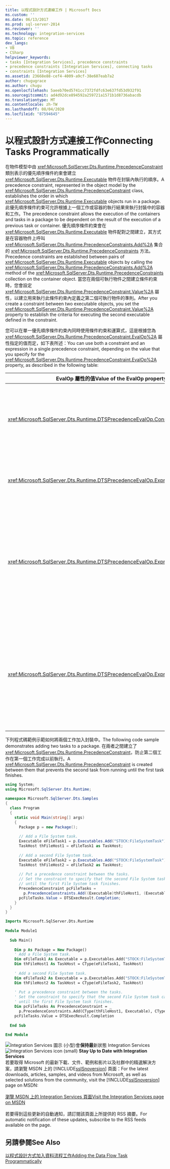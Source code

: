 ```yaml
---
title: 以程式設計方式連線工作 | Microsoft Docs
ms.custom: ''
ms.date: 06/13/2017
ms.prod: sql-server-2014
ms.reviewer: ''
ms.technology: integration-services
ms.topic: reference
dev_langs:
- VB
- CSharp
helpviewer_keywords:
- tasks [Integration Services], precedence constraints
- precedence constraints [Integration Services], connecting tasks
- constraints [Integration Services]
ms.assetid: 23668e88-cef4-4009-a9cf-38e607eab7a2
author: chugugrace
ms.author: chugu
ms.openlocfilehash: 5aeeb70ed5741cc7372fdfc63e637fd53d932f91
ms.sourcegitcommit: ad4d92dce894592a259721a1571b1d8736abacdb
ms.translationtype: MT
ms.contentlocale: zh-TW
ms.lasthandoff: 08/04/2020
ms.locfileid: "87594645"
---
```

# <a name="connecting-tasks-programmatically"></a><span data-ttu-id="a2544-102">以程式設計方式連接工作</span><span class="sxs-lookup"><span data-stu-id="a2544-102">Connecting Tasks Programmatically</span></span>
  <span data-ttu-id="a2544-103">在物件模型中由 <xref:Microsoft.SqlServer.Dts.Runtime.PrecedenceConstraint> 類別表示的優先順序條件約束會建立 <xref:Microsoft.SqlServer.Dts.Runtime.Executable> 物件在封裝內執行的順序。</span><span class="sxs-lookup"><span data-stu-id="a2544-103">A precedence constraint, represented in the object model by the <xref:Microsoft.SqlServer.Dts.Runtime.PrecedenceConstraint> class, establishes the order in which <xref:Microsoft.SqlServer.Dts.Runtime.Executable> objects run in a package.</span></span> <span data-ttu-id="a2544-104">此優先順序條件約束可允許根據上一個工作或容器的執行結果來執行封裝中的容器和工作。</span><span class="sxs-lookup"><span data-stu-id="a2544-104">The precedence constraint allows the execution of the containers and tasks in a package to be dependent on the result of the execution of a previous task or container.</span></span> <span data-ttu-id="a2544-105">優先順序條件約束會在 <xref:Microsoft.SqlServer.Dts.Runtime.Executable> 物件配對之間建立，其方式是在容器物件上呼叫 <xref:Microsoft.SqlServer.Dts.Runtime.PrecedenceConstraints.Add%2A> 集合的 <xref:Microsoft.SqlServer.Dts.Runtime.PrecedenceConstraints> 方法。</span><span class="sxs-lookup"><span data-stu-id="a2544-105">Precedence constraints are established between pairs of <xref:Microsoft.SqlServer.Dts.Runtime.Executable> objects by calling the <xref:Microsoft.SqlServer.Dts.Runtime.PrecedenceConstraints.Add%2A> method of the <xref:Microsoft.SqlServer.Dts.Runtime.PrecedenceConstraints> collection on the container object.</span></span> <span data-ttu-id="a2544-106">當您在兩個可執行物件之間建立條件約束時，您會設定 <xref:Microsoft.SqlServer.Dts.Runtime.PrecedenceConstraint.Value%2A> 屬性，以建立用來執行此條件約束內定義之第二個可執行物件的準則。</span><span class="sxs-lookup"><span data-stu-id="a2544-106">After you create a constraint between two executable objects, you set the <xref:Microsoft.SqlServer.Dts.Runtime.PrecedenceConstraint.Value%2A> property to establish the criteria for executing the second executable defined in the constraint.</span></span>  
  
 <span data-ttu-id="a2544-107">您可以在單一優先順序條件約束內同時使用條件約束和運算式，這是根據您為 <xref:Microsoft.SqlServer.Dts.Runtime.PrecedenceConstraint.EvalOp%2A> 屬性指定的值而定，如下表所述：</span><span class="sxs-lookup"><span data-stu-id="a2544-107">You can use both a constraint and an expression in a single precedence constraint, depending on the value that you specify for the <xref:Microsoft.SqlServer.Dts.Runtime.PrecedenceConstraint.EvalOp%2A> property, as described in the following table:</span></span>  
  
|<span data-ttu-id="a2544-108">EvalOp 屬性的值</span><span class="sxs-lookup"><span data-stu-id="a2544-108">Value of the EvalOp property</span></span>|<span data-ttu-id="a2544-109">描述</span><span class="sxs-lookup"><span data-stu-id="a2544-109">Description</span></span>|  
|----------------------------------|-----------------|  
|<xref:Microsoft.SqlServer.Dts.Runtime.DTSPrecedenceEvalOp.Constraint>|<span data-ttu-id="a2544-110">指定執行結果會決定是否執行受條件約束的容器或工作。</span><span class="sxs-lookup"><span data-stu-id="a2544-110">Specifies that the execution outcome determines whether the constrained container or task runs.</span></span> <span data-ttu-id="a2544-111">將 <xref:Microsoft.SqlServer.Dts.Runtime.PrecedenceConstraint.Value%2A> 的 <xref:Microsoft.SqlServer.Dts.Runtime.PrecedenceConstraint> 屬性設定為 <xref:Microsoft.SqlServer.Dts.Runtime.DTSExecResult> 列舉中所要的值。</span><span class="sxs-lookup"><span data-stu-id="a2544-111">Set the <xref:Microsoft.SqlServer.Dts.Runtime.PrecedenceConstraint.Value%2A> property of the <xref:Microsoft.SqlServer.Dts.Runtime.PrecedenceConstraint> to the desired value from the <xref:Microsoft.SqlServer.Dts.Runtime.DTSExecResult> enumeration.</span></span>|  
|<xref:Microsoft.SqlServer.Dts.Runtime.DTSPrecedenceEvalOp.Expression>|<span data-ttu-id="a2544-112">指定運算式的值會決定是否執行受條件約束的容器或工作。</span><span class="sxs-lookup"><span data-stu-id="a2544-112">Specifies that the value of an expression determines whether the constrained container or task runs.</span></span> <span data-ttu-id="a2544-113">設定 <xref:Microsoft.SqlServer.Dts.Runtime.PrecedenceConstraint.Expression%2A> 的 <xref:Microsoft.SqlServer.Dts.Runtime.PrecedenceConstraint> 屬性。</span><span class="sxs-lookup"><span data-stu-id="a2544-113">Set the <xref:Microsoft.SqlServer.Dts.Runtime.PrecedenceConstraint.Expression%2A> property of the <xref:Microsoft.SqlServer.Dts.Runtime.PrecedenceConstraint>.</span></span>|  
|<xref:Microsoft.SqlServer.Dts.Runtime.DTSPrecedenceEvalOp.ExpressionAndConstraint>|<span data-ttu-id="a2544-114">指定條件約束結果必須發生而且運算式必須評估，受條件約束的容器或工作才能執行。</span><span class="sxs-lookup"><span data-stu-id="a2544-114">Specifies that the constraint outcome must occur and the expression must evaluate for the constrained container or task to run.</span></span> <span data-ttu-id="a2544-115">設定 <xref:Microsoft.SqlServer.Dts.Runtime.PrecedenceConstraint.Value%2A> 的 <xref:Microsoft.SqlServer.Dts.Runtime.PrecedenceConstraint.Expression%2A> 和 <xref:Microsoft.SqlServer.Dts.Runtime.PrecedenceConstraint> 屬性，並且將其 <xref:Microsoft.SqlServer.Dts.Runtime.PrecedenceConstraint.LogicalAnd%2A> 屬性設為 `true`。</span><span class="sxs-lookup"><span data-stu-id="a2544-115">Set both the <xref:Microsoft.SqlServer.Dts.Runtime.PrecedenceConstraint.Value%2A> and the <xref:Microsoft.SqlServer.Dts.Runtime.PrecedenceConstraint.Expression%2A> properties of the <xref:Microsoft.SqlServer.Dts.Runtime.PrecedenceConstraint>, and set its <xref:Microsoft.SqlServer.Dts.Runtime.PrecedenceConstraint.LogicalAnd%2A> property to `true`.</span></span>|  
|<xref:Microsoft.SqlServer.Dts.Runtime.DTSPrecedenceEvalOp.ExpressionOrConstraint>|<span data-ttu-id="a2544-116">指定必須發生條件約束結果或者必須評估運算式，受條件約束的容器或工作才能執行。</span><span class="sxs-lookup"><span data-stu-id="a2544-116">Specifies that either the constraint outcome must occur, or the expression must evaluate, for the constrained container or task to run.</span></span> <span data-ttu-id="a2544-117">設定 <xref:Microsoft.SqlServer.Dts.Runtime.PrecedenceConstraint.Value%2A> 的 <xref:Microsoft.SqlServer.Dts.Runtime.PrecedenceConstraint.Expression%2A> 和 <xref:Microsoft.SqlServer.Dts.Runtime.PrecedenceConstraint> 屬性，並且將其 <xref:Microsoft.SqlServer.Dts.Runtime.PrecedenceConstraint.LogicalAnd%2A> 屬性設為 `false`。</span><span class="sxs-lookup"><span data-stu-id="a2544-117">Set both the <xref:Microsoft.SqlServer.Dts.Runtime.PrecedenceConstraint.Value%2A> and the <xref:Microsoft.SqlServer.Dts.Runtime.PrecedenceConstraint.Expression%2A> properties of the <xref:Microsoft.SqlServer.Dts.Runtime.PrecedenceConstraint>, and set its <xref:Microsoft.SqlServer.Dts.Runtime.PrecedenceConstraint.LogicalAnd%2A> property to `false`.</span></span>|  
  
 <span data-ttu-id="a2544-118">下列程式碼範例示範如何將兩個工作加入封裝中。</span><span class="sxs-lookup"><span data-stu-id="a2544-118">The following code sample demonstrates adding two tasks to a package.</span></span> <span data-ttu-id="a2544-119">在兩者之間建立了 <xref:Microsoft.SqlServer.Dts.Runtime.PrecedenceConstraint>，防止第二個工作在第一個工作完成以前執行。</span><span class="sxs-lookup"><span data-stu-id="a2544-119">A <xref:Microsoft.SqlServer.Dts.Runtime.PrecedenceConstraint> is created between them that prevents the second task from running until the first task finishes.</span></span>  
  
```csharp  
using System;  
using Microsoft.SqlServer.Dts.Runtime;  
  
namespace Microsoft.SqlServer.Dts.Samples  
{  
  class Program  
  {  
    static void Main(string[] args)  
    {  
      Package p = new Package();  
  
      // Add a File System task.  
      Executable eFileTask1 = p.Executables.Add("STOCK:FileSystemTask");  
      TaskHost thFileHost1 = eFileTask1 as TaskHost;  
  
      // Add a second File System task.  
      Executable eFileTask2 = p.Executables.Add("STOCK:FileSystemTask");  
      TaskHost thFileHost2 = eFileTask2 as TaskHost;  
  
      // Put a precedence constraint between the tasks.  
      // Set the constraint to specify that the second File System task cannot run  
      // until the first File System task finishes.  
      PrecedenceConstraint pcFileTasks =   
        p.PrecedenceConstraints.Add((Executable)thFileHost1, (Executable)thFileHost2);  
      pcFileTasks.Value = DTSExecResult.Completion;  
    }  
  }  
}  
```  
  
```vb  
Imports Microsoft.SqlServer.Dts.Runtime  
  
Module Module1  
  
  Sub Main()  
  
    Dim p As Package = New Package()  
    ' Add a File System task.  
    Dim eFileTask1 As Executable = p.Executables.Add("STOCK:FileSystemTask")  
    Dim thFileHost1 As TaskHost = CType(eFileTask1, TaskHost)  
  
    ' Add a second File System task.  
    Dim eFileTask2 As Executable = p.Executables.Add("STOCK:FileSystemTask")  
    Dim thFileHost2 As TaskHost = CType(eFileTask2, TaskHost)  
  
    ' Put a precedence constraint between the tasks.  
    ' Set the constraint to specify that the second File System task cannot run  
    ' until the first File System task finishes.  
    Dim pcFileTasks As PrecedenceConstraint = _  
      p.PrecedenceConstraints.Add(CType(thFileHost1, Executable), CType(thFileHost2, Executable))  
    pcFileTasks.Value = DTSExecResult.Completion  
  
  End Sub  
  
End Module  
```  
  
<span data-ttu-id="a2544-120">![Integration Services 圖示 (小型) ](../media/dts-16.gif "Integration Services 圖示 (小)")會**保持最**新狀態 Integration Services  </span><span class="sxs-lookup"><span data-stu-id="a2544-120">![Integration Services icon (small)](../media/dts-16.gif "Integration Services icon (small)")  **Stay Up to Date with Integration Services**</span></span><br /> <span data-ttu-id="a2544-121">若要取得 Microsoft 的最新下載、文件、範例和影片以及社群中的精選解決方案，請瀏覽 MSDN 上的 [!INCLUDE[ssISnoversion](../../includes/ssisnoversion-md.md)] 頁面：</span><span class="sxs-lookup"><span data-stu-id="a2544-121">For the latest downloads, articles, samples, and videos from Microsoft, as well as selected solutions from the community, visit the [!INCLUDE[ssISnoversion](../../includes/ssisnoversion-md.md)] page on MSDN:</span></span><br /><br /> [<span data-ttu-id="a2544-122">瀏覽 MSDN 上的 Integration Services 頁面</span><span class="sxs-lookup"><span data-stu-id="a2544-122">Visit the Integration Services page on MSDN</span></span>](https://go.microsoft.com/fwlink/?LinkId=136655)<br /><br /> <span data-ttu-id="a2544-123">若要得到這些更新的自動通知，請訂閱該頁面上所提供的 RSS 摘要。</span><span class="sxs-lookup"><span data-stu-id="a2544-123">For automatic notification of these updates, subscribe to the RSS feeds available on the page.</span></span>  
  
## <a name="see-also"></a><span data-ttu-id="a2544-124">另請參閱</span><span class="sxs-lookup"><span data-stu-id="a2544-124">See Also</span></span>  
 [<span data-ttu-id="a2544-125">以程式設計方式加入資料流程工作</span><span class="sxs-lookup"><span data-stu-id="a2544-125">Adding the Data Flow Task Programmatically</span></span>](../building-packages-programmatically/adding-the-data-flow-task-programmatically.md)  
  
  
